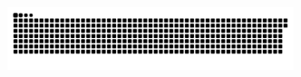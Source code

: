 <picture>
  <source media="(prefers-color-scheme: dark)" srcset="https://raw.githubusercontent.com/MarineHakobyan/MarineHakobyan/f70b5f4c6f2944aa7287f0558db47e1c3fe727f7/github-contribution-grid-snake-dark.svg" />
  <source media="(prefers-color-scheme: light)" srcset="https://raw.githubusercontent.com/MarineHakobyan/MarineHakobyan/f70b5f4c6f2944aa7287f0558db47e1c3fe727f7/github-contribution-grid-snake.svg" />
  <img alt="github-snake" src="https://raw.githubusercontent.com/MarineHakobyan/MarineHakobyan/f70b5f4c6f2944aa7287f0558db47e1c3fe727f7/github-contribution-grid-snake-dark.svg" />
</picture>
